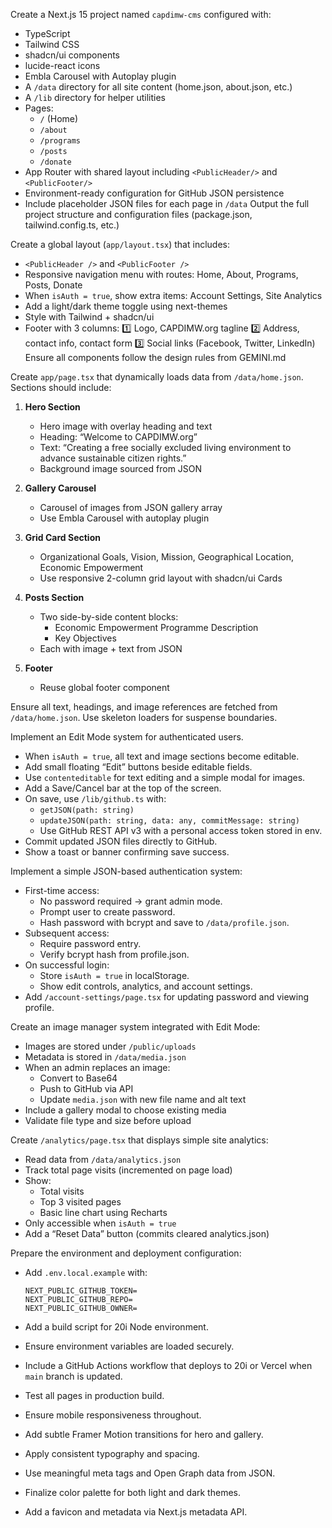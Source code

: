 Create a Next.js 15 project named `capdimw-cms` configured with:
- TypeScript
- Tailwind CSS
- shadcn/ui components
- lucide-react icons
- Embla Carousel with Autoplay plugin
- A `/data` directory for all site content (home.json, about.json, etc.)
- A `/lib` directory for helper utilities
- Pages:
  - `/` (Home)
  - `/about`
  - `/programs`
  - `/posts`
  - `/donate`
- App Router with shared layout including `<PublicHeader/>` and `<PublicFooter/>`
- Environment-ready configuration for GitHub JSON persistence
- Include placeholder JSON files for each page in `/data`
Output the full project structure and configuration files (package.json, tailwind.config.ts, etc.)





Create a global layout (`app/layout.tsx`) that includes:
- `<PublicHeader />` and `<PublicFooter />`
- Responsive navigation menu with routes:
  Home, About, Programs, Posts, Donate
- When `isAuth = true`, show extra items:
  Account Settings, Site Analytics
- Add a light/dark theme toggle using next-themes
- Style with Tailwind + shadcn/ui
- Footer with 3 columns:
  1️⃣ Logo, CAPDIMW.org tagline
  2️⃣ Address, contact info, contact form
  3️⃣ Social links (Facebook, Twitter, LinkedIn)
Ensure all components follow the design rules from GEMINI.md



Create `app/page.tsx` that dynamically loads data from `/data/home.json`.  
Sections should include:

1. **Hero Section**
   - Hero image with overlay heading and text
   - Heading: “Welcome to CAPDIMW.org”
   - Text: “Creating a free socially excluded living environment to advance sustainable citizen rights.”
   - Background image sourced from JSON

2. **Gallery Carousel**
   - Carousel of images from JSON gallery array
   - Use Embla Carousel with autoplay plugin

3. **Grid Card Section**
   - Organizational Goals, Vision, Mission, Geographical Location, Economic Empowerment
   - Use responsive 2-column grid layout with shadcn/ui Cards

4. **Posts Section**
   - Two side-by-side content blocks:
     - Economic Empowerment Programme Description
     - Key Objectives
   - Each with image + text from JSON

5. **Footer**
   - Reuse global footer component

Ensure all text, headings, and image references are fetched from `/data/home.json`.
Use skeleton loaders for suspense boundaries.



Implement an Edit Mode system for authenticated users.

- When `isAuth = true`, all text and image sections become editable.
- Add small floating “Edit” buttons beside editable fields.
- Use `contenteditable` for text editing and a simple modal for images.
- Add a Save/Cancel bar at the top of the screen.
- On save, use `/lib/github.ts` with:
  - `getJSON(path: string)`
  - `updateJSON(path: string, data: any, commitMessage: string)`
  - Use GitHub REST API v3 with a personal access token stored in env.
- Commit updated JSON files directly to GitHub.
- Show a toast or banner confirming save success.


Implement a simple JSON-based authentication system:

- First-time access:
  - No password required → grant admin mode.
  - Prompt user to create password.
  - Hash password with bcrypt and save to `/data/profile.json`.
- Subsequent access:
  - Require password entry.
  - Verify bcrypt hash from profile.json.
- On successful login:
  - Store `isAuth = true` in localStorage.
  - Show edit controls, analytics, and account settings.
- Add `/account-settings/page.tsx` for updating password and viewing profile.



Create an image manager system integrated with Edit Mode:

- Images are stored under `/public/uploads`
- Metadata is stored in `/data/media.json`
- When an admin replaces an image:
  - Convert to Base64
  - Push to GitHub via API
  - Update `media.json` with new file name and alt text
- Include a gallery modal to choose existing media
- Validate file type and size before upload



Create `/analytics/page.tsx` that displays simple site analytics:
- Read data from `/data/analytics.json`
- Track total page visits (incremented on page load)
- Show:
  - Total visits
  - Top 3 visited pages
  - Basic line chart using Recharts
- Only accessible when `isAuth = true`
- Add a “Reset Data” button (commits cleared analytics.json)


Prepare the environment and deployment configuration:

- Add `.env.local.example` with:
  ```
  NEXT_PUBLIC_GITHUB_TOKEN=
  NEXT_PUBLIC_GITHUB_REPO=
  NEXT_PUBLIC_GITHUB_OWNER=
  ```
- Add a build script for 20i Node environment.
- Ensure environment variables are loaded securely.
- Include a GitHub Actions workflow that deploys to 20i or Vercel when `main` branch is updated.
- Test all pages in production build.



- Ensure mobile responsiveness throughout.
- Add subtle Framer Motion transitions for hero and gallery.
- Apply consistent typography and spacing.
- Use meaningful meta tags and Open Graph data from JSON.
- Finalize color palette for both light and dark themes.
- Add a favicon and metadata via Next.js metadata API.


